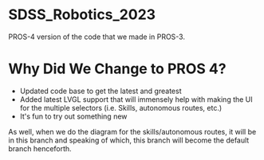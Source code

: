 # SDSS_Robotics_2023
PROS-4 version of the code that we made in PROS-3.  

# Why Did We Change to PROS 4?
- Updated code base to get the latest and greatest
- Added latest LVGL support that will immensely help with making the UI for the multiple selectors (i.e. Skills, autonomous routes, etc.)
- It's fun to try out something new

As well, when we do the diagram for the skills/autonomous routes, it will be in this branch and speaking of which, this branch will become the default branch henceforth.
